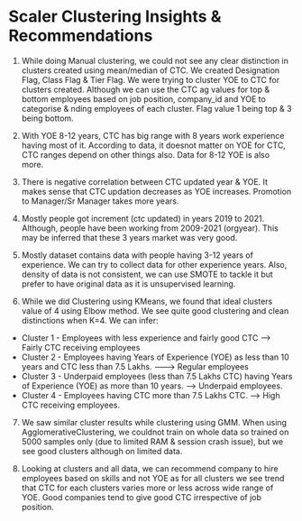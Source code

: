 # Scaler Clustering Insights & Recommendations

1. While doing Manual clustering, we could not see any clear distinction in clusters created using mean/median of CTC. We created Designation Flag, Class Flag & Tier Flag. We were trying to cluster YOE to CTC for clusters created. Although we can use the CTC  ag values for top & bottom employees based on job position, company_id and YOE to categorise &  nding employees of each cluster. Flag value 1 being top & 3 being bottom.

2. With YOE 8-12 years, CTC has big range with 8 years work experience having most of it. According to data, it doesnot matter on YOE for CTC, CTC ranges depend on other things also. Data for 8-12 YOE is also more.

3. There is negative correlation between CTC updated year & YOE. It makes sense that CTC updation decreases as YOE increases. Promotion to Manager/Sr Manager takes more years.

4. Mostly people got increment (ctc updated) in years 2019 to 2021. Although, people have been working from 2009-2021 (orgyear). This may be inferred that these 3 years market was very good.

5. Mostly dataset contains data with people having 3-12 years of experience. We can try to collect data for other experience years. Also, density of data is not consistent, we can use SMOTE to tackle it but prefer to have original data as it is unsupervised learning.  

6. While we did Clustering using KMeans, we found that ideal clusters value of 4 using Elbow method. We see quite good clustering and clean distinctions when K=4. We can infer:
  * Cluster 1 - Employees with less experience and fairly good CTC --> Fairly CTC receiving employees
  * Cluster 2 - Employees having Years of Experience (YOE) as less than 10 years and CTC less than 7.5 Lakhs. ---> Regular employees
  * Cluster 3 - Underpaid employees (less than 7.5 Lakhs CTC) having Years of Experience (YOE) as more than 10 years. --> Underpaid employees.
  * Cluster 4 - Employees having CTC more than 7.5 Lakhs CTC. --> High CTC receiving employees.

7. We saw similar cluster results while clustering using GMM. When using AgglomerativeClustering, we couldnot train on whole data so trained on 5000 samples only (due to limited RAM & session crash issue), but we see good clusters although on limited data.

8. Looking at clusters and all data, we can recommend company to hire employees based on skills and not YOE as for all clusters we see trend that CTC for each clusters varies more or less across wide range of YOE. Good companies tend to give good CTC irrespective of job position.

  
